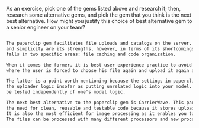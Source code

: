 As an exercise, pick one of the gems listed above and research it;
then, research some alternative gems, and pick the gem that you think
is the next best alternative. How might you justify this choice of best
alternative gem to a senior engineer on your team?

```txt

The paperclip gem facilitates file uploads and catalogs on the server. Its easy of use
and simplicity are its strengths, however, in terms of its shortcomings, paperclip
falls in two specific areas: file caching and code organization.

When it comes the former, it is best user experience practice to avoid a situation
where the user is forced to choose his file again and upload it again after a form fails to validate.

The latter is a point worth mentioning because the settings in paperclip can be configured globally, affecting
the uploader logic insofar as putting unrelated logic into your model. Uploader logic cannot
be tested independently of one's model logic.

The next best alternative to the paperclip gem is CarrierWave. This particular gem addresses
the need for clean, reusable and testable code because it stores uploader logic in uploader classes.
It is also the most efficient for image processing as it enables you to choose the order of files.
The files can be processed with many different processors and new processors can be defined.  

```
